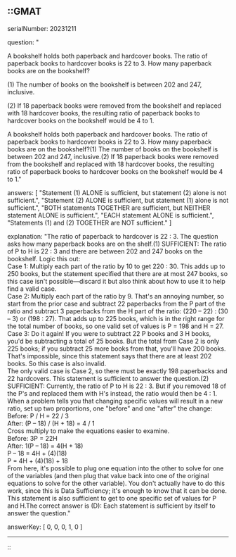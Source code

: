 ::GMAT
---


serialNumber: 20231211

question: "<p>A bookshelf holds both paperback and hardcover books. The ratio of paperback books to hardcover books is 22 to 3. How many paperback books are on the bookshelf?</p><p>(1) The number of books on the bookshelf is between 202 and 247, inclusive.</p><p>(2) If 18 paperback books were removed from the bookshelf and replaced with 18 hardcover books, the resulting ratio of paperback books to hardcover books on the bookshelf would be 4 to 1.</p>A bookshelf holds both paperback and hardcover books. The ratio of paperback books to hardcover books is 22 to 3. How many paperback books are on the bookshelf?(1) The number of books on the bookshelf is between 202 and 247, inclusive.(2) If 18 paperback books were removed from the bookshelf and replaced with 18 hardcover books, the resulting ratio of paperback books to hardcover books on the bookshelf would be 4 to 1."

answers: [
  "Statement (1) ALONE is sufficient, but statement (2) alone is not sufficient.",
  "Statement (2) ALONE is sufficient, but statement (1) alone is not sufficient.",
  "BOTH statements TOGETHER are sufficient, but NEITHER statement ALONE is sufficient.",
  "EACH statement ALONE is sufficient.",
  "Statements (1) and (2) TOGETHER are NOT sufficient."
]

explanation: "The ratio of paperback to hardcover is 22 : 3. The question asks how many paperback books are on the shelf.(1) SUFFICIENT: The ratio of P to H is 22 : 3 and there are between 202 and 247 books on the bookshelf. Logic this out:<br>Case 1: Multiply each part of the ratio by 10 to get 220 : 30. This adds up to 250 books, but the statement specified that there are at most 247 books, so this case isn't possible—discard it but also think about how to use it to help find a valid case.<br>Case 2: Multiply each part of the ratio by 9. That's an annoying number, so start from the prior case and subtract 22 paperbacks from the P part of the ratio and subtract 3 paperbacks from the H part of the ratio: (220 – 22) : (30 – 3) or (198 : 27). That adds up to 225 books, which is in the right range for the total number of books, so one valid set of values is P = 198 and H = 27.<br>Case 3: Do it again! If you were to subtract 22 P books and 3 H books, you'd be subtracting a total of 25 books. But the total from Case 2 is only 225 books; if you subtract 25 more books from that, you'll have 200 books. That's impossible, since this statement says that there are at least 202 books. So this case is also invalid.<br>The only valid case is Case 2, so there must be exactly 198 paperbacks and 22 hardcovers. This statement is sufficient to answer the question.(2) SUFFICIENT: Currently, the ratio of P to H is 22 : 3. But if you removed 18 of the P's and replaced them with H's instead, the ratio would then be 4 : 1. When a problem tells you that changing specific values will result in a new ratio, set up two proportions, one \"before\" and one \"after\" the change:<br>Before: P / H = 22 / 3<br>After: (P – 18) / (H + 18) = 4 / 1<br>Cross multiply to make the equations easier to examine.<br>Before: 3P = 22H<br>After: 1(P – 18) = 4(H + 18)<br>P – 18 = 4H + (4)(18)<br>P = 4H + (4)(18) + 18<br>From here, it's possible to plug one equation into the other to solve for one of the variables (and then plug that value back into one of the original equations to solve for the other variable). You don't actually have to do this work, since this is Data Sufficiency; it's enough to know that it can be done. This statement is also sufficient to get to one specific set of values for P and H.The correct answer is (D): Each statement is sufficient by itself to answer the question."

answerKey: [
  0, 
  0, 
  0, 
  1, 
  0
]



---
::